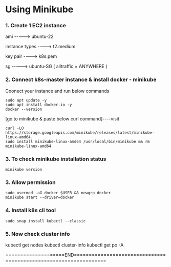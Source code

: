 Using Minikube
===================

### 1. Create 1 EC2 instance


ami  ----->  ubuntu-22

instance types  ---->  t2.medium

key pair  ---->  k8s.pem

sg   ----->  ubuntu-SG ( alltraffic = ANYWHERE )


### 2. Connect k8s-master instance & install docker - minikube


Coonect your instance and run below commands

```
sudo apt update -y
sudo apt install docker.io -y
docker --version
```


[go to minikube & paste below curl command]----visit

```
curl -LO https://storage.googleapis.com/minikube/releases/latest/minikube-linux-amd64
sudo install minikube-linux-amd64 /usr/local/bin/minikube && rm minikube-linux-amd64
```

### 3. To check minikube installation status

```
minikube version
```

### 3. Allow permission

```
sudo usermod -aG docker $USER && newgrp docker
minikube start --driver=docker
```

### 4. Install k8s cli tool

```
sudo snap install kubectl --classic
```

### 5. Now check cluster info

kubectl get nodes
kubectl cluster-info
kubectl get po -A

====================END=================================================================

